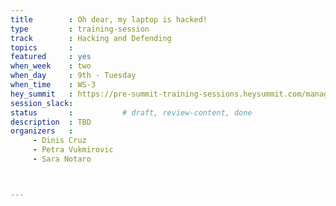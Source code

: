 ```yaml
---
title        : Oh dear, my laptop is hacked!
type         : training-session
track        : Hacking and Defending
topics       :
featured     : yes
when_week    : two
when_day     : 9th - Tuesday
when_time    : WS-3
hey_summit   : https://pre-summit-training-sessions.heysummit.com/manage/content/talks/
session_slack:
status       :           # draft, review-content, done
description  : TBD
organizers   : 
     - Dinis Cruz 
     - Petra Vukmirovic
     - Sara Notaro



---
```


